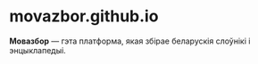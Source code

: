 # movazbor.github.io

**Мовазбор** — гэта платформа, якая збірае беларускія слоўнікі і энцыклапедыі.
